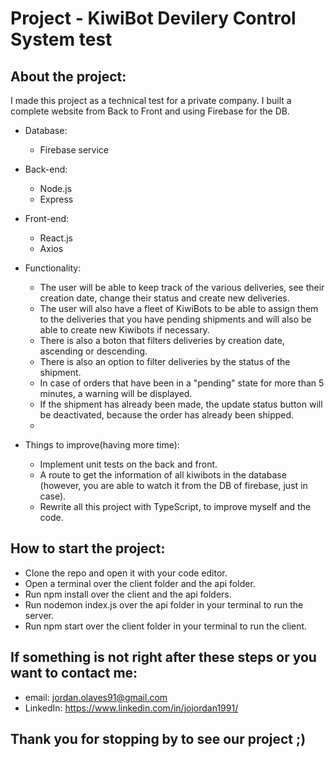 # Project - KiwiBot Devilery Control System test

## About the project:

  I made this project as a technical test for a private company. I built a complete website from Back to Front and using Firebase for the DB.

  - Database:
      - Firebase service

  - Back-end:
      - Node.js
      - Express

  - Front-end:
      - React.js
      - Axios
        
  - Functionality:
      - The user will be able to keep track of the various deliveries, see their creation date, change their status and create new deliveries.
      - The user will also have a fleet of KiwiBots to be able to assign them to the deliveries that you have pending shipments and will also be able to create new Kiwibots if necessary.
      - There is also a boton that filters deliveries by creation date, ascending or descending.
      - There is also an option to filter deliveries by the status of the shipment.
      - In case of orders that have been in a "pending" state for more than 5 minutes, a warning will be displayed.
      - If the shipment has already been made, the update status button will be deactivated, because the order has already been shipped.
      - 
  - Things to improve(having more time):
      - Implement unit tests on the back and front.
      - A route to get the information of all kiwibots in the database (however, you are able to watch it from the DB of firebase, just in case).
      - Rewrite all this project with TypeScript, to improve myself and the code.

 ## How to start the project:
 
   - Clone the repo and open it with your code editor.
   - Open a terminal over the client folder and the api folder.
   - Run npm install over the client and the api folders.
   - Run nodemon index.js over the api folder in your terminal to run the server.
   - Run npm start over the client folder in your terminal to run the client.

 ## If something is not right after these steps or you want to contact me:
 
   - email: jordan.olaves91@gmail.com
   - LinkedIn: https://www.linkedin.com/in/jojordan1991/

 ## Thank you for stopping by to see our project ;)
